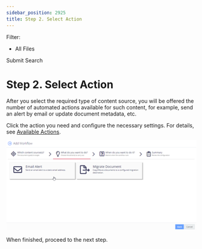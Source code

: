 ```yaml
---
sidebar_position: 2925
title: Step 2. Select Action
---
```


Filter: 

* All Files

Submit Search

# Step 2. Select Action

After you select the required type of content source, you will be offered the number of automated actions available for such content, for example, send an alert by email or update document metadata, etc.

Click the action you need and configure the necessary settings. For details, see [Available Actions](Actions/AvailableActions).

[![](../../../../../../static/images/DataClassification_5.7/Content/Resources/Images/Workflows/workflow_step2_action_thumb_0_0.png)](../../../Resources/Images/Workflows/workflow_step2_action.png)

When finished, proceed to the next step.